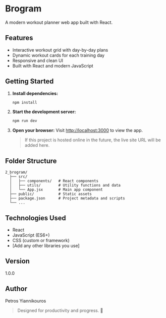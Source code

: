 # Brogram

A modern workout planner web app built with React.

## Features

- Interactive workout grid with day-by-day plans
- Dynamic workout cards for each training day
- Responsive and clean UI
- Built with React and modern JavaScript

## Getting Started

1. **Install dependencies:**
   ```sh
   npm install
   ```
2. **Start the development server:**
   ```sh
   npm run dev
   ```
3. **Open your browser:**
   Visit [http://localhost:3000](http://localhost:3000) to view the app.

   > If this project is hosted online in the future, the live site URL will be added here.

## Folder Structure

```
2_brogram/
  ├── src/
  │   ├── components/   # React components
  │   ├── utils/        # Utility functions and data
  │   └── App.jsx       # Main app component
  ├── public/           # Static assets
  ├── package.json      # Project metadata and scripts
  └── ...
```

## Technologies Used

- React
- JavaScript (ES6+)
- CSS (custom or framework)
- [Add any other libraries you use]

## Version

1.0.0

## Author

Petros Yiannikouros

> Designed for productivity and progress. 💪
